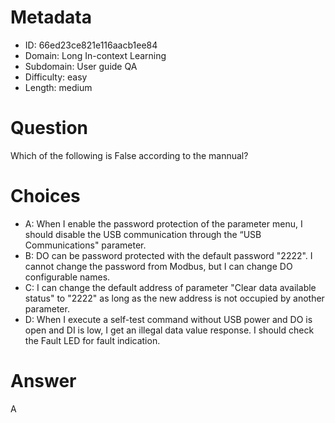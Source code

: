 # Metadata

- ID: 66ed23ce821e116aacb1ee84
- Domain: Long In-context Learning
- Subdomain: User guide QA
- Difficulty: easy
- Length: medium

# Question

Which of the following is False according to the mannual?

# Choices

- A: When I enable the password protection of the parameter menu, I should disable the USB communication through the “USB Communications" parameter.
- B: DO can be password protected with the default password "2222". I cannot change the password from Modbus, but I can change DO configurable names.
- C: I can change the default address of parameter "Clear data available status" to "2222" as long as the new address is not occupied by another parameter.
- D: When I execute a self-test command without USB power and DO is open and DI is low, I get an illegal data value response. I should check the Fault LED for fault indication.

# Answer

A
